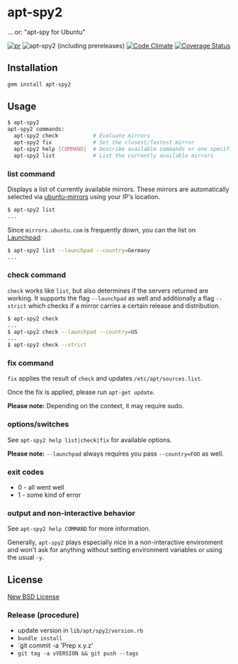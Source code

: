 # apt-spy2

… or: "apt-spy for Ubuntu"

[![pr](https://github.com/lagged/apt-spy2/actions/workflows/pr.yml/badge.svg)](https://github.com/lagged/apt-spy2/actions/workflows/pr.yml)
![apt-spy2 (including prereleases)](https://img.shields.io/gem/v/apt-spy2?include_prereleases)
[![Code Climate](https://codeclimate.com/github/lagged/apt-spy2.png)](https://codeclimate.com/github/lagged/apt-spy2)
[![Coverage Status](https://coveralls.io/repos/lagged/apt-spy2/badge.png)](https://coveralls.io/r/lagged/apt-spy2)


## Installation

```sh
gem install apt-spy2
```

## Usage

```sh
$ apt-spy2                                                                                                                                                         [21:03:52]
apt-spy2 commands:
  apt-spy2 check           # Evaluate mirrors
  apt-spy2 fix             # Set the closest/fastest mirror
  apt-spy2 help [COMMAND]  # Describe available commands or one specific command
  apt-spy2 list            # List the currently available mirrors
```

### list command

Displays a list of currently available mirrors. These mirrors are automatically selected via
[ubuntu-mirrors](http://mirrors.ubuntu.com) using your IP's location.

```sh
$ apt-spy2 list
...
```

Since `mirrors.ubuntu.com` is frequently down, you can the list on [Launchpad](launchpad.net/ubuntu/+archivemirrors):

```sh
$ apt-spy2 list --launchpad --country=Germany
...
```

### check command

`check` works like `list`, but also determines if the servers returned are working. It supports the flag `--launchpad` as well and additionally a flag `--strict` which checks if a mirror carries a certain release and distribution.

```sh
$ apt-spy2 check
...
$ apt-spy2 check --launchpad --country=US
...
$ apt-spy2 check --strict
```

### fix command

`fix` applies the result of `check` and updates `/etc/apt/sources.list`.

Once the fix is applied, please run `apt-get update`.

**Please note:** Depending on the context, it may require sudo.

### options/switches

See `apt-spy2 help list|check|fix` for available options.

**Please note:** `--launchpad` always requires you pass `--country=FOO` as well.

### exit codes

* 0 - all went well
* 1 - some kind of error

### output and non-interactive behavior

See `apt-spy2 help COMMAND` for more information.

Generally, `apt-spy2` plays especially nice in a non-interactive environment and won't ask for anything without setting environment variables or using the usual `-y`.

## License

[New BSD License](http://opensource.org/licenses/BSD-2-Clause)

### Release (procedure)

* update version in `lib/apt/spy2/version.rb`
* `bundle install`
* `git commit -a 'Prep x.y.z'
* `git tag -a vVERSION && git push --tags`
